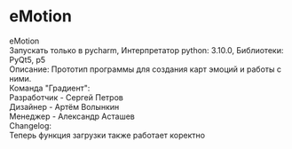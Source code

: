# eMotion
eMotion <br />
Запускать только в pycharm, Интерпретатор python: 3.10.0, Библиотеки: PyQt5, p5 <br />
Описание: Прототип программы для создания карт эмоций и работы с ними. <br />
Команда "Градиент":<br />
Разработчик - Сергей Петров <br />
Дизайнер - Артём Волынкин<br />
Менеджер - Александр Асташев<br />
Changelog:<br />
Теперь функция загрузки также работает коректно
